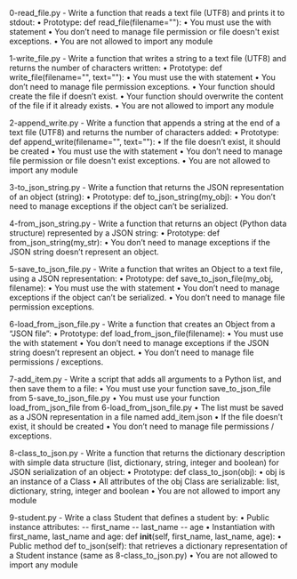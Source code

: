 0-read_file.py - Write a function that reads a text file (UTF8) and prints it to stdout:
    • Prototype: def read_file(filename=""):
    • You must use the with statement
    • You don’t need to manage file permission or file doesn't exist exceptions.
    • You are not allowed to import any module

1-write_file.py - Write a function that writes a string to a text file (UTF8) and returns the number of characters written:
    • Prototype: def write_file(filename="", text=""):
    • You must use the with statement
    • You don’t need to manage file permission exceptions.
    • Your function should create the file if doesn’t exist.
    • Your function should overwrite the content of the file if it already exists.
    • You are not allowed to import any module

2-append_write.py - Write a function that appends a string at the end of a text file (UTF8) and returns the number of characters added:
    • Prototype: def append_write(filename="", text=""):
    • If the file doesn’t exist, it should be created
    • You must use the with statement
    • You don’t need to manage file permission or file doesn't exist exceptions.
    • You are not allowed to import any module

3-to_json_string.py - Write a function that returns the JSON representation of an object (string):
    • Prototype: def to_json_string(my_obj):
    • You don’t need to manage exceptions if the object can’t be serialized.

4-from_json_string.py - Write a function that returns an object (Python data structure) represented by a JSON string:
    • Prototype: def from_json_string(my_str):
    • You don’t need to manage exceptions if the JSON string doesn’t represent an object.

5-save_to_json_file.py - Write a function that writes an Object to a text file, using a JSON representation:
    • Prototype: def save_to_json_file(my_obj, filename):
    • You must use the with statement
    • You don’t need to manage exceptions if the object can’t be serialized.
    • You don’t need to manage file permission exceptions.

6-load_from_json_file.py - Write a function that creates an Object from a “JSON file”:
    • Prototype: def load_from_json_file(filename):
    • You must use the with statement
    • You don’t need to manage exceptions if the JSON string doesn’t represent an object.
    • You don’t need to manage file permissions / exceptions.

7-add_item.py - Write a script that adds all arguments to a Python list, and then save them to a file:
    • You must use your function save_to_json_file from 5-save_to_json_file.py
    • You must use your function load_from_json_file from 6-load_from_json_file.py
    • The list must be saved as a JSON representation in a file named add_item.json
    • If the file doesn’t exist, it should be created
    • You don’t need to manage file permissions / exceptions.

8-class_to_json.py - Write a function that returns the dictionary description with simple data structure (list, dictionary, string, integer and boolean) for JSON serialization of an object:
    • Prototype: def class_to_json(obj):
    • obj is an instance of a Class
    • All attributes of the obj Class are serializable: list, dictionary, string, integer and boolean
    • You are not allowed to import any module

9-student.py - Write a class Student that defines a student by:
    • Public instance attributes:
        -- first_name
        -- last_name
        -- age
    • Instantiation with first_name, last_name and age: def __init__(self, first_name, last_name, age):
    • Public method def to_json(self): that retrieves a dictionary representation of a Student instance (same as 8-class_to_json.py)
    • You are not allowed to import any module
